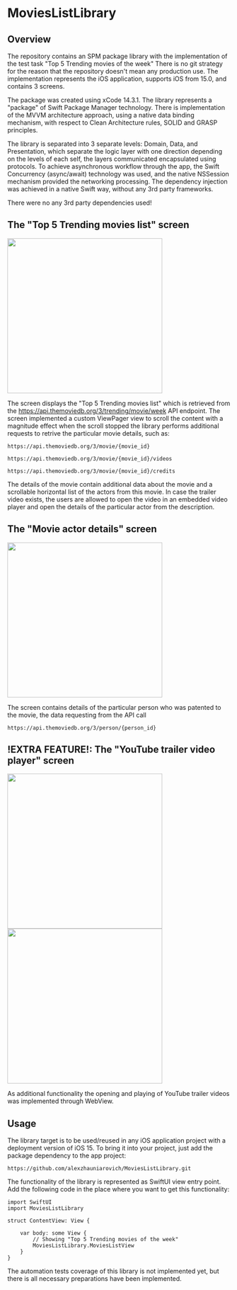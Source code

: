 # MoviesListLibrary

## Overview 

The repository contains an SPM package library with the implementation of the test task "Top 5 Trending movies of the week"
There is no git strategy for the reason that the repository doesn't mean any production use.
The implementation represents the iOS application, supports iOS from 15.0, and contains 3 screens. 

The package was created using xCode 14.3.1. The library represents a "package" of Swift Package Manager technology.
There is implementation of the MVVM architecture approach, using a native data binding mechanism, with respect to Clean Architecture rules, SOLID and GRASP principles.

The library is separated into 3 separate levels: Domain, Data, and Presentation, which separate the logic layer with one direction depending on the levels of each self, the layers communicated encapsulated using protocols.
To achieve asynchronous workflow through the app, the Swift Concurrency (async/await) technology was used, and the native NSSession mechanism provided the networking processing. 
The dependency injection was achieved in a native Swift way, without any 3rd party frameworks.

There were no any 3rd party dependencies used!


## The "Top 5 Trending movies list" screen

<a href="url"><img src="https://github.com/alexzhauniarovich/MoviesListLibrary/assets/77155155/265e81dc-cf01-47ee-85ba-e5b753624eb5"  width="350"></a> 

The screen displays the "Top 5 Trending movies list" which is retrieved from the https://api.themoviedb.org/3/trending/movie/week API endpoint.
The screen implemented a custom ViewPager view to scroll the content with a magnitude effect when the scroll stopped the library performs additional requests to retrive the particular movie details, such as:

`https://api.themoviedb.org/3/movie/{movie_id}`

`https://api.themoviedb.org/3/movie/{movie_id}/videos`

`https://api.themoviedb.org/3/movie/{movie_id}/credits`

The details of the movie contain additional data about the movie and a scrollable horizontal list of the actors from this movie. 
In case the trailer video exists, the users are allowed to open the video in an embedded video player and open the details of the particular actor from the description. 



## The "Movie actor details" screen

<a href="url"><img src="https://github.com/alexzhauniarovich/MoviesListLibrary/assets/77155155/9107dc4a-0592-4298-b69f-5fd6cab28ec5"  width="350"></a> 

The screen contains details of the particular person who was patented to the movie, the data requesting from the API call 

`https://api.themoviedb.org/3/person/{person_id}`



## !EXTRA FEATURE!: The "YouTube trailer video player" screen

<a href="url"><img src="https://github.com/alexzhauniarovich/MoviesListLibrary/assets/77155155/0fcbfd66-90a2-4e28-b5e7-bebdfb40290d"  width="350"></a> 
<a href="url"><img src="https://github.com/alexzhauniarovich/MoviesListLibrary/assets/77155155/a10c5bf6-19fb-450c-944c-04fa0ca46dd3"  width="350"></a> 

As additional functionality the opening and playing of YouTube trailer videos was implemented through WebView. 


## Usage

The library target is to be used/reused in any iOS application project with a deployment version of iOS 15. 
To bring it into your project, just add the package dependency to the app project: 

`https://github.com/alexzhauniarovich/MoviesListLibrary.git`


The functionality of the library is represented as SwiftUI view entry point. Add the following code in the place where you want to get this functionality:

```
import SwiftUI
import MoviesListLibrary

struct ContentView: View {
    
    var body: some View {
        // Showing "Top 5 Trending movies of the week"
        MoviesListLibrary.MoviesListView
    }
}
```


The automation tests coverage of this library is not implemented yet, but there is all necessary preparations have been implemented. 
